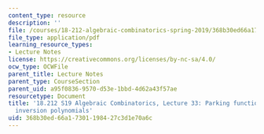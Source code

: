 ```yaml
---
content_type: resource
description: ''
file: /courses/18-212-algebraic-combinatorics-spring-2019/368b30ed66a17301198427c3d1e70a6c_MIT18_212S19_lec33.pdf
file_type: application/pdf
learning_resource_types:
- Lecture Notes
license: https://creativecommons.org/licenses/by-nc-sa/4.0/
ocw_type: OCWFile
parent_title: Lecture Notes
parent_type: CourseSection
parent_uid: a95f0836-9570-d53e-1bbd-4d62a43f57ae
resourcetype: Document
title: '18.212 S19 Algebraic Combinatorics, Lecture 33: Parking functions and tree
  inversion polynomials'
uid: 368b30ed-66a1-7301-1984-27c3d1e70a6c
---
```


